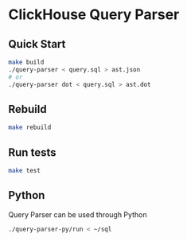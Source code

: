 # ClickHouse Query Parser

## Quick Start

```bash
make build
./query-parser < query.sql > ast.json
# or
./query-parser dot < query.sql > ast.dot
```

## Rebuild

```bash
make rebuild
```

## Run tests

```bash
make test
```

## Python

Query Parser can be used through Python

```bash
./query-parser-py/run < ~/sql
```
